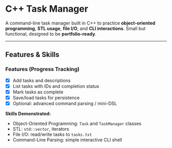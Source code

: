 # C++ Task Manager

A command-line task manager built in C++ to practice **object-oriented programming**, **STL usage**, **file I/O**, and **CLI interactions**. Small but functional, designed to be **portfolio-ready**.

---

## Features & Skills

### Features (Progress Tracking)

- [X] Add tasks and descriptions  
- [X] List tasks with IDs and completion status  
- [X] Mark tasks as complete  
- [X] Save/load tasks for persistence  
- [X] Optional: advanced command parsing / mini-DSL  

**Skills Demonstrated:**  
- Object-Oriented Programming: `Task` and `TaskManager` classes  
- STL: `std::vector`, iterators
- File I/O: read/write tasks to `tasks.txt`  
- Command-Line Parsing: simple interactive CLI shell